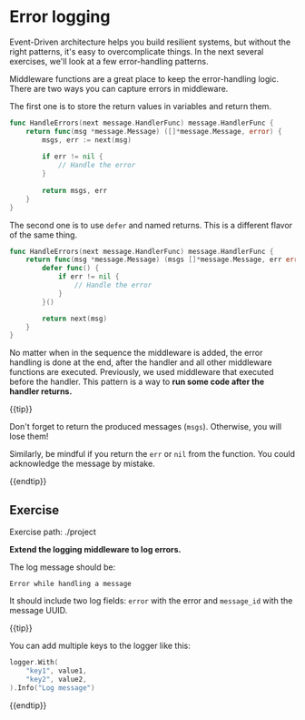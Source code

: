 # Error logging

Event-Driven architecture helps you build resilient systems, but without the right patterns, it's easy to overcomplicate things.
In the next several exercises, we'll look at a few error-handling patterns.

Middleware functions are a great place to keep the error-handling logic. 
There are two ways you can capture errors in middleware.

The first one is to store the return values in variables and return them.

```go
func HandleErrors(next message.HandlerFunc) message.HandlerFunc {
	return func(msg *message.Message) ([]*message.Message, error) {
		msgs, err := next(msg)
		
		if err != nil {
			// Handle the error 
		}
		
		return msgs, err
	}
}
```

The second one is to use `defer` and named returns. This is a different flavor of the same thing.

```go
func HandleErrors(next message.HandlerFunc) message.HandlerFunc {
	return func(msg *message.Message) (msgs []*message.Message, err error) {
		defer func() {
			if err != nil { 
				// Handle the error
			}
		}()

		return next(msg)
	}
}
```

No matter when in the sequence the middleware is added,
the error handling is done at the end, after the handler and all other middleware functions are executed.
Previously, we used middleware that executed before the handler.
This pattern is a way to **run some code after the handler returns.**

{{tip}}

Don't forget to return the produced messages (`msgs`). Otherwise, you will lose them!

Similarly, be mindful if you return the `err` or `nil` from the function.
You could acknowledge the message by mistake.

{{endtip}}

## Exercise

Exercise path: ./project

**Extend the logging middleware to log errors.**

The log message should be:

```text
Error while handling a message
```

It should include two log fields: `error` with the error and `message_id` with the message UUID.

{{tip}}

You can add multiple keys to the logger like this:

```go
logger.With(
	"key1", value1,
	"key2", value2,
).Info("Log message")
```

{{endtip}}
